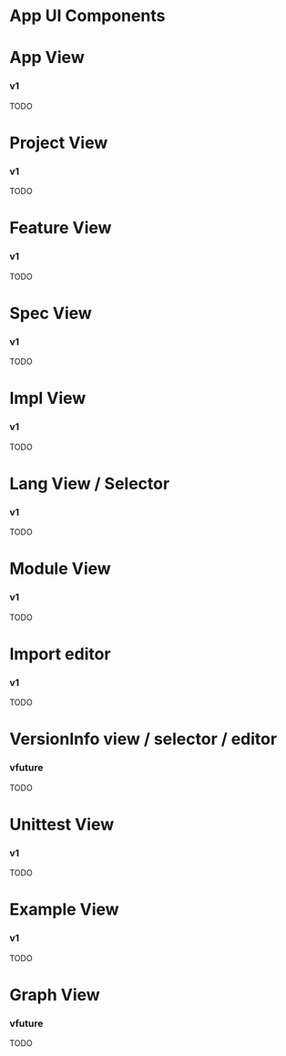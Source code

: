 # App UI Components

# App View
### v1
TODO

# Project View
### v1
TODO

# Feature View
### v1
TODO

# Spec View
### v1
TODO

# Impl View
### v1
TODO

# Lang View / Selector
### v1
TODO

# Module View
### v1
TODO

# Import editor
### v1
TODO

# VersionInfo view / selector / editor
### vfuture
TODO

# Unittest View
### v1
TODO

# Example View
### v1
TODO

# Graph View
### vfuture
TODO